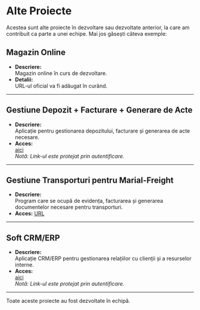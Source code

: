 # Alte Proiecte

Acestea sunt alte proiecte în dezvoltare sau dezvoltate anterior, la care am contribuit ca parte a unei echipe. Mai jos găsești câteva exemple:

## Magazin Online

- **Descriere:**  
  Magazin online în curs de dezvoltare.
- **Detalii:**  
  URL-ul oficial va fi adăugat în curând.

---

## Gestiune Depozit + Facturare + Generare de Acte

- **Descriere:**  
  Aplicație pentru gestionarea depozitului, facturare și generarea de acte necesare.
- **Acces:**  
  [aici](https://onaka-intern.ro/login)  
  *Notă: Link-ul este protejat prin autentificare.*

---

## Gestiune Transporturi pentru Marial-Freight

- **Descriere:**  
  Program care se ocupă de evidența, facturarea și generarea documentelor necesare pentru transporturi.
- **Acces:**
  [URL](https://netreach-logistics.ro/login)

---

## Soft CRM/ERP

- **Descriere:**  
  Aplicație CRM/ERP pentru gestionarea relațiilor cu clienții și a resurselor interne.
- **Acces:**  
  [aici](https://netreach.ro/erp/login)  
  *Notă: Link-ul este protejat prin autentificare.*

---

Toate aceste proiecte au fost dezvoltate în echipă.
